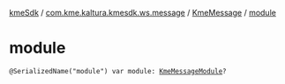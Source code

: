 [kmeSdk](../../index.md) / [com.kme.kaltura.kmesdk.ws.message](../index.md) / [KmeMessage](index.md) / [module](./module.md)

# module

`@SerializedName("module") var module: `[`KmeMessageModule`](../-kme-message-module/index.md)`?`